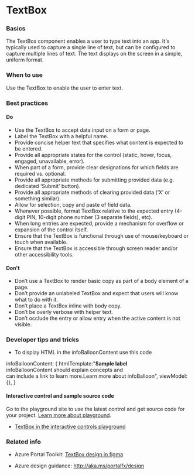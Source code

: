 ﻿# TextBox

 
<a name="basics"></a>
### Basics
The TextBox component enables a user to type text into an app. It's typically used to capture a single line of text, but can be configured to capture multiple lines of text. The text displays on the screen in a simple, uniform format.



<!-- TODO get an IMAGE to embed here -->

<!-- TODO get an SAMPLE CODE to embed here -->

 
<a name="when-to-use"></a>
### When to use
Use the TextBox to enable the user to enter text.


 
<a name="best-practices"></a>
### Best practices

<a name="best-practices-do"></a>
#### Do

* Use the TextBox to accept data input on a form or page.
* Label the TextBox with a helpful name.
* Provide concise helper text that specifies what content is expected to be entered.
* Provide all appropriate states for the control (static, hover, focus, engaged, unavailable, error).
* When part of a form, provide clear designations for which fields are required vs. optional.
* Provide all appropriate methods for submitting provided data (e.g. dedicated ‘Submit’ button).
* Provide all appropriate methods of clearing provided data (‘X’ or something similar).
* Allow for selection, copy and paste of field data.
* Whenever possible, format TextBox relative to the expected entry (4-digit PIN, 10-digit phone number (3 separate fields), etc).
* When long entries are expected, provide a mechanism for overflow or expansion of the control itself.
* Ensure that the TextBox is functional through use of mouse/keyboard or touch when available.
* Ensure that the TextBox is accessible through screen reader and/or other accessibility tools.

<a name="best-practices-don-t"></a>
#### Don&#39;t

* Don’t use a TextBox to render basic copy as part of a body element of a page.
* Don’t provide an unlabeled TextBox and expect that users will know what to do with it.
* Don’t place a TextBox inline with body copy.
* Don’t be overly verbose with helper text.
* Don’t occlude the entry or allow entry when the active content is not visible.


 
<a name="developer-tips-and-tricks"></a>
### Developer tips and tricks

* To display HTML in the infoBalloonContent use this code

infoBalloonContent: {
    htmlTemplate:"<b>Sample label</b><br>infoBalloonContent should explain concepts and <br>can include a link to learn more.<a>Learn 
    more about infoBalloon</a>",
    viewModel: {},
}



<a name="developer-tips-and-tricks-interactive-control-and-sample-source-code"></a>
#### Interactive control and sample source code
Go to the playground site to use the latest control and get source code for your project.  [Learn more about playground](./top-extensions-controls-playground.md).

*  <a href="https://ms.portal.azure.com/?Microsoft_Azure_Playground=true#blade/Microsoft_Azure_Playground/ControlsIndexBlade/TextBox_create_Playground" target="_blank">TextBox in the interactive controls playground</a>

 


 
<a name="related-info"></a>
### Related info

* Azure Portal Toolkit: <a href="https://www.figma.com/file/Bwn8rmUOYtnPRwA3JoQTBn/Azure-Portal-Toolkit?node-id=3025%3A378138" target="_blank">TextBox design in figma</a>

* Azure design guidance:  http://aka.ms/portalfx/design


